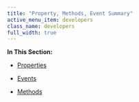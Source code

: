 ```yaml
---
title: "Property, Methods, Event Summary"
active_menu_item: developers
class_name: developers
full_width: true
---
```



**In This Section:**

 - [Properties](/developers/user-guide/product-guide/advanced-important-widgets/video-audio-widgets/property-methods-event-summary/properties)

 - [Events](/developers/user-guide/product-guide/advanced-important-widgets/video-audio-widgets/property-methods-event-summary/videvents)

 - [Methods](/developers/user-guide/product-guide/advanced-important-widgets/video-audio-widgets/property-methods-event-summary/vidmethods)

